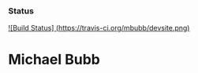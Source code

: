 ### Status
[![Build Status] (https://travis-ci.org/mbubb/devsite.png)](https://travis-ci.org/mbubb/devsite)


# Michael Bubb



